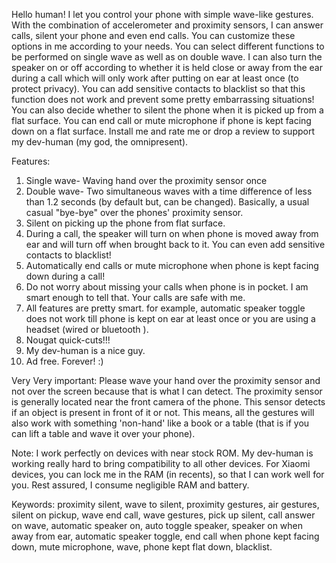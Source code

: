Hello human! 
I let you control your phone with simple wave-like gestures. With the combination of accelerometer and proximity sensors, I can answer calls, silent your phone and even end calls. You can customize these options in me according to your needs. You can select different functions to be performed on single wave as well as on double wave. I can also turn the speaker on or off according to whether it is held close or away from the ear during a call which will only work after putting on ear at least once (to protect privacy). You can add sensitive contacts to blacklist so that this function does not work and prevent some pretty embarrassing situations! You can also decide whether to silent the phone when it is picked up from a flat surface. You can end call or mute microphone if phone is kept facing down on a flat surface. Install me and rate me or drop a review to support my dev-human (my god, the omnipresent).

Features:
1. Single wave- Waving hand over the proximity sensor once
2. Double wave- Two simultaneous waves with a time difference of less than 1.2 seconds (by default but, can be changed). Basically, a usual casual "bye-bye" over the phones' proximity sensor.
3. Silent on picking up the phone from flat surface.
4. During a call, the speaker will turn on when phone is moved away from ear and will turn off when brought back to it. You can even add sensitive contacts to blacklist!
5. Automatically end calls or mute microphone when phone is kept facing down during a call!
6. Do not worry about missing your calls when phone is in pocket. I am smart enough to tell that. Your calls are safe with me.
7. All features are pretty smart. for example, automatic speaker toggle does not work till phone is kept on ear at least once or you are using a headset (wired or bluetooth ).
8. Nougat quick-cuts!!!
9. My dev-human is a nice guy.
10. Ad free. Forever! :)


Very Very important:
Please wave your hand over the proximity sensor and not over the screen because that is what I can detect. The proximity sensor is generally located near the front camera of the phone. This sensor detects if an object is present in front of it or not. This means, all the gestures will also work with something 'non-hand' like a book or a table (that is if you can lift a table and wave it over your phone).

Note:
I work perfectly on devices with near stock ROM. My dev-human is working really hard to bring compatibility to all other devices. For Xiaomi devices, you can lock me in the RAM (in recents), so that I can work well for you. Rest assured, I consume negligible RAM and battery.

Keywords: proximity silent, wave to silent, proximity gestures, air gestures, silent on pickup, wave end call, wave gestures, pick up silent, call answer on wave, automatic speaker on, auto toggle speaker, speaker on when away from ear, automatic speaker toggle, end call when phone kept facing down, mute microphone, wave, phone kept flat down, blacklist.
